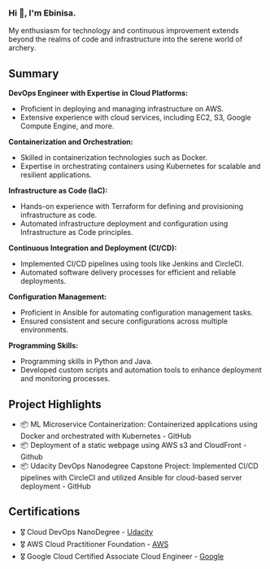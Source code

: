 ### Hi 👋, I'm Ebinisa. 

 My enthusiasm for technology and continuous improvement extends beyond the realms of code and infrastructure into the serene world of archery.

<!--
**ebinisao/ebinisao** is a ✨ _special_ ✨ repository because its `README.md` (this file) appears on your GitHub profile.

Here are some ideas to get you started:

- 🔭 I’m currently working on ...
- 🌱 I’m currently learning ...
- 👯 I’m looking to collaborate on ...
- 🤔 I’m looking for help with ...
- 💬 Ask me about ...
- 📫 How to reach me: ...
- 😄 Pronouns: ...
- ⚡ Fun fact: ...
-->

## Summary

**DevOps Engineer with Expertise in Cloud Platforms:**
  - Proficient in deploying and managing infrastructure on AWS.
  - Extensive experience with cloud services, including EC2, S3, Google Compute Engine, and more.

**Containerization and Orchestration:**
  - Skilled in containerization technologies such as Docker.
  - Expertise in orchestrating containers using Kubernetes for scalable and resilient applications.

**Infrastructure as Code (IaC):**
  - Hands-on experience with Terraform for defining and provisioning infrastructure as code.
  - Automated infrastructure deployment and configuration using Infrastructure as Code principles.

**Continuous Integration and Deployment (CI/CD):**
  - Implemented CI/CD pipelines using tools like Jenkins and CircleCI.
  - Automated software delivery processes for efficient and reliable deployments.

**Configuration Management:**
  - Proficient in Ansible for automating configuration management tasks.
  - Ensured consistent and secure configurations across multiple environments.

**Programming Skills:**
  - Programming skills in Python and Java.
  - Developed custom scripts and automation tools to enhance deployment and monitoring processes.

## Project Highlights
  - 📦 ML Microservice Containerization: Containerized applications using Docker and orchestrated with Kubernetes - GitHub
  - 📦 Deployment of a static webpage using AWS s3 and CloudFront - Github
  - 📦 Udacity DevOps Nanodegree Capstone Project: Implemented CI/CD pipelines with CircleCI and utilized Ansible for cloud-based server deployment - GitHub

## Certifications
  - 🎖 Cloud DevOps NanoDegree - [Udacity](https://graduation.udacity.com/confirm/U9UDXRZU)
  - 🎖 AWS Cloud Practitioner Foundation - [AWS](https://www.credly.com/badges/f66534d2-bc68-48fc-afe2-eafd9a6e2ff1?source=linked_in_profile)
  - 🎖 Google Cloud Certified Associate Cloud Engineer - [Google](https://google.accredible.com/5203e5f8-0193-4560-bb04-da5a8b9f48d6)

